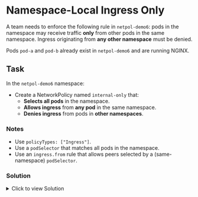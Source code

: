 # Namespace-Local Ingress Only

A team needs to enforce the following rule in `netpol-demo6`: pods in the namespace may receive traffic **only** from other pods in the same namespace. Ingress originating from **any other namespace** must be denied.

Pods `pod-a` and `pod-b` already exist in `netpol-demo6` and are running NGINX.

## Task

In the `netpol-demo6` namespace:

- Create a NetworkPolicy named `internal-only` that:
  - **Selects all pods** in the namespace.
  - **Allows ingress** from **any pod** in the same namespace.
  - **Denies ingress** from pods in **other namespaces**.

### Notes
- Use `policyTypes: ["Ingress"]`.
- Use a `podSelector` that matches all pods in the namespace.
- Use an `ingress.from` rule that allows peers selected by a (same-namespace) `podSelector`.

### Solution
<details>
<summary>Click to view Solution</summary>

```yaml
apiVersion: networking.k8s.io/v1
kind: NetworkPolicy
metadata:
  name: internal-only
  namespace: netpol-demo6
spec:
  podSelector: {}        # select all pods in this namespace
  policyTypes:
  - Ingress
  ingress:
  - from:
    - podSelector: {}    # allow any pod from the same namespace
```
</details>
